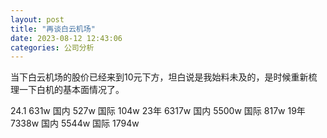 ```yaml
---
layout: post
title: "再谈白云机场"
date: 2023-08-12 12:43:06
categories: 公司分析
---
```


当下白云机场的股价已经来到10元下方，坦白说是我始料未及的，是时候重新梳理一下白机的基本面情况了。

24.1 631w 国内 527w 国际 104w
23年 6317w 国内 5500w 国际 817w
19年 7338w 国内 5544w 国际 1794w

